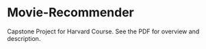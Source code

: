 # Movie-Recommender

Capstone Project for Harvard Course. See the PDF for overview and description.
